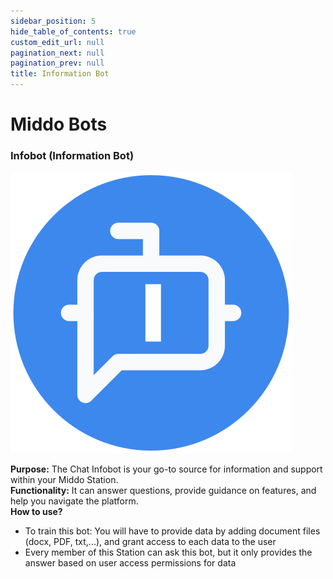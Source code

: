 ```yaml
---  
sidebar_position: 5  
hide_table_of_contents: true  
custom_edit_url: null  
pagination_next: null  
pagination_prev: null  
title: Information Bot  
---  
```

# Middo Bots
  
### **Infobot (Information Bot)**  
  
![h](./img/middo-bots-3.svg)  
  
**Purpose:**  The Chat Infobot is your go-to source for information and support within your Middo Station.   
**Functionality:**  It can answer questions, provide guidance on features, and help you navigate the platform.  
**How to use?**  
- To train this bot: You will have to provide data by adding document files (docx, PDF, txt,...), and grant access to each data to the user  
- Every member of this Station can ask this bot, but it only provides the answer based on user access permissions for data  

